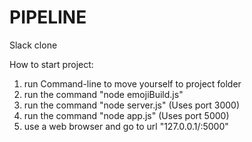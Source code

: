 # PIPELINE
Slack clone

How to start project:
1. run Command-line to move yourself to project folder
2. run the command "node emojiBuild.js"
3. run the command "node server.js" (Uses port 3000)
4. run the command "node app.js" (Uses port 5000)
5. use a web browser and go to url "127.0.0.1/:5000"
